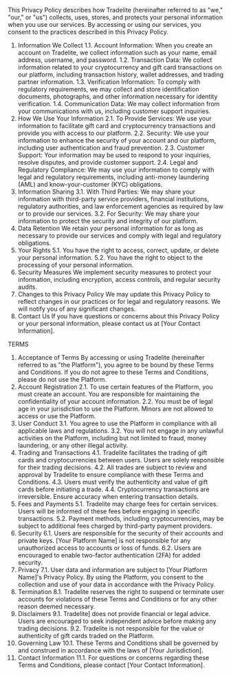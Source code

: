This Privacy Policy describes how Tradelite (hereinafter referred to as "we," "our," or "us") collects, uses, stores, and protects your personal information when you use our services. By accessing or using our services, you consent to the practices described in this Privacy Policy.

1. Information We Collect
   1.1. Account Information: When you create an account on Tradelite, we collect information such as your name, email address, username, and password.
   1.2. Transaction Data: We collect information related to your cryptocurrency and gift card transactions on our platform, including transaction history, wallet addresses, and trading partner information.
   1.3. Verification Information: To comply with regulatory requirements, we may collect and store identification documents, photographs, and other information necessary for identity verification.
   1.4. Communication Data: We may collect information from your communications with us, including customer support inquiries.
2. How We Use Your Information
   2.1. To Provide Services: We use your information to facilitate gift card and cryptocurrency transactions and provide you with access to our platform.
   2.2. Security: We use your information to enhance the security of your account and our platform, including user authentication and fraud prevention.
   2.3. Customer Support: Your information may be used to respond to your inquiries, resolve disputes, and provide customer support.
   2.4. Legal and Regulatory Compliance: We may use your information to comply with legal and regulatory requirements, including anti-money laundering (AML) and know-your-customer (KYC) obligations.
3. Information Sharing
   3.1. With Third Parties: We may share your information with third-party service providers, financial institutions, regulatory authorities, and law enforcement agencies as required by law or to provide our services.
   3.2. For Security: We may share your information to protect the security and integrity of our platform.
4. Data Retention
   We retain your personal information for as long as necessary to provide our services and comply with legal and regulatory obligations.
5. Your Rights
   5.1. You have the right to access, correct, update, or delete your personal information.
   5.2. You have the right to object to the processing of your personal information.
6. Security Measures
   We implement security measures to protect your information, including encryption, access controls, and regular security audits.
7. Changes to this Privacy Policy
   We may update this Privacy Policy to reflect changes in our practices or for legal and regulatory reasons. We will notify you of any significant changes.
8. Contact Us
   If you have questions or concerns about this Privacy Policy or your personal information, please contact us at [Your Contact Information].

TERMS

1. Acceptance of Terms
   By accessing or using Tradelite (hereinafter referred to as "the Platform"), you agree to be bound by these Terms and Conditions. If you do not agree to these Terms and Conditions, please do not use the Platform.
2. Account Registration
   2.1. To use certain features of the Platform, you must create an account. You are responsible for maintaining the confidentiality of your account information.
   2.2. You must be of legal age in your jurisdiction to use the Platform. Minors are not allowed to access or use the Platform.
3. User Conduct
   3.1. You agree to use the Platform in compliance with all applicable laws and regulations.
   3.2. You will not engage in any unlawful activities on the Platform, including but not limited to fraud, money laundering, or any other illegal activity.
4. Trading and Transactions
   4.1. Tradelite facilitates the trading of gift cards and cryptocurrencies between users. Users are solely responsible for their trading decisions.
   4.2. All trades are subject to review and approval by Tradelite to ensure compliance with these Terms and Conditions.
   4.3. Users must verify the authenticity and value of gift cards before initiating a trade.
   4.4. Cryptocurrency transactions are irreversible. Ensure accuracy when entering transaction details.
5. Fees and Payments
   5.1. Tradelite may charge fees for certain services. Users will be informed of these fees before engaging in specific transactions.
   5.2. Payment methods, including cryptocurrencies, may be subject to additional fees charged by third-party payment providers.
6. Security
   6.1. Users are responsible for the security of their accounts and private keys. [Your Platform Name] is not responsible for any unauthorized access to accounts or loss of funds.
   6.2. Users are encouraged to enable two-factor authentication (2FA) for added security.
7. Privacy
   7.1. User data and information are subject to [Your Platform Name]'s Privacy Policy. By using the Platform, you consent to the collection and use of your data in accordance with the Privacy Policy.
8. Termination
   8.1. Tradelite reserves the right to suspend or terminate user accounts for violations of these Terms and Conditions or for any other reason deemed necessary.
9. Disclaimers
   9.1. Tradelite] does not provide financial or legal advice. Users are encouraged to seek independent advice before making any trading decisions.
   9.2. Tradelite is not responsible for the value or authenticity of gift cards traded on the Platform.
10. Governing Law
    10.1. These Terms and Conditions shall be governed by and construed in accordance with the laws of [Your Jurisdiction].
11. Contact Information
    11.1. For questions or concerns regarding these Terms and Conditions, please contact [Your Contact Information].
